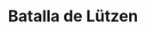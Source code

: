 ﻿---
title: "Batalla de Lützen"
permalink: periodes_742.html
layout: periode
dataInici: 1813-05-02
sidebar: periodes
pares:
  - id: 741
    title: "Sexta Coalición"
    dataInici: "(1813-03)"
    dataFi: "(1814-05)"

fills:
jocsPrincipals:
  - title: "La Bataille de Lützen"
    bggId: 11437
    dataInici: 
    dataFi: 

jocsEscenaris:
jocsEpoca:
jocsEpocaEscenaris:
---
